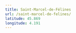 ```yaml
---
title: Saint-Marcel-de-Félines
url: /saint-marcel-de-felines/
latitude: 45.869
longitude: 4.191
---
```


